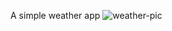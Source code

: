 A simple weather app
![weather-pic](https://user-images.githubusercontent.com/66655353/116917887-3c433a80-ac1d-11eb-9378-bfa96b72c337.png)

